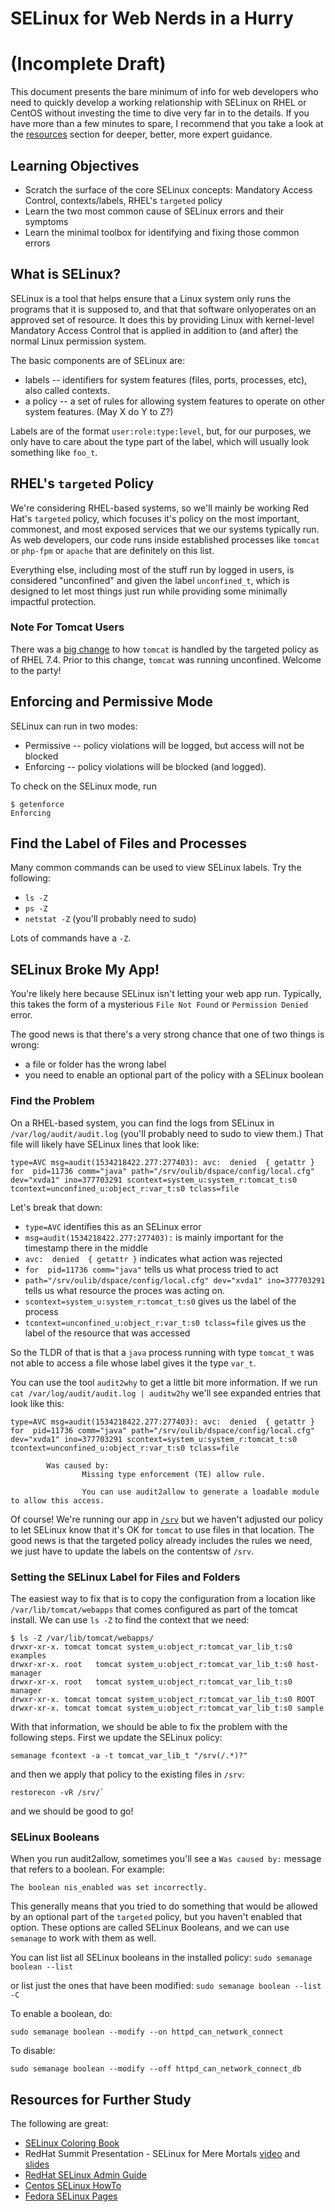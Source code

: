 # SELinux for Web Nerds in a Hurry

# (Incomplete Draft)


This document presents the bare minimum of info for web developers who need to quickly develop a working relationship with SELinux on RHEL or CentOS without investing the time to dive very far in to the details. If you have more than a few minutes to spare, I recommend that you take a look at the [resources](#resources) section for deeper, better, more expert guidance.

## Learning Objectives

* Scratch the surface of the core SELinux concepts:  Mandatory Access Control, contexts/labels, RHEL's `targeted` policy
* Learn the two most common cause of SELinux errors and their symptoms
* Learn the minimal toolbox for identifying and fixing those common errors

## What is SELinux?

SELinux is a tool that helps ensure that a Linux system only runs the programs that it is supposed to, and that that software
onlyoperates on an approved set of resource. It does this by providing Linux with kernel-level Mandatory Access Control that is
applied in addition to (and after) the normal Linux permission system.

The basic components are of SELinux are:

* labels -- identifiers for system features (files, ports, processes, etc), also called contexts.
* a policy -- a set of rules for allowing system features to operate on other system features.  (May X do Y to Z?)

Labels are of the format `user:role:type:level`, but, for our purposes, we only have to care about the type part of
the label, which will usually look  something like `foo_t`.

## RHEL's `targeted` Policy

We're considering RHEL-based systems, so we'll mainly be working Red Hat's `targeted` policy, which focuses it's policy 
on the most important, commonest, and most exposed services that we our systems typically run. As web developers, our code
runs inside established processes like `tomcat` or `php-fpm` or `apache` that are definitely on this list. 

Everything else, including most of the stuff run by logged in users, is considered "unconfined" and given the label
`unconfined_t`, which is designed to let most things just run while providing some minimally impactful protection. 

### Note For Tomcat Users

There was a [big change](https://access.redhat.com/solutions/3219121) to how `tomcat` is handled by the targeted policy as of RHEL 7.4. Prior to this change, `tomcat` was running unconfined. Welcome to the party!


## Enforcing and Permissive Mode

SELinux can run in two modes:

* Permissive -- policy violations will be logged, but access will not be blocked
* Enforcing -- policy violations will be blocked (and logged).

To check on the SELinux mode, run 

```
$ getenforce
Enforcing
```

## Find the Label of Files and Processes 

Many common commands can be used to view SELinux labels. Try the following:

* `ls -Z`
* `ps -Z`
* `netstat -Z` (you'll probably need to sudo)

Lots of commands have a `-Z`. 

## SELinux Broke My App! 

You're likely here because SELinux isn't letting your web app run. Typically, this takes the form of a mysterious 
`File Not Found` or `Permission Denied` error. 

The good news is that there's a very strong chance that one of two things is wrong:

* a file or folder has the wrong label
* you need to enable an optional part of the policy with a SELinux boolean

### Find the Problem

On a RHEL-based system, you can find the logs from SELinux in `/var/log/audit/audit.log` (you'll probably need to sudo to view them.) That file will likely have SELinux lines that look like: 
```
type=AVC msg=audit(1534218422.277:277403): avc:  denied  { getattr } for  pid=11736 comm="java" path="/srv/oulib/dspace/config/local.cfg" dev="xvda1" ino=377703291 scontext=system_u:system_r:tomcat_t:s0 tcontext=unconfined_u:object_r:var_t:s0 tclass=file
```

Let's break that down:

* `type=AVC` identifies this as an SELinux error
* `msg=audit(1534218422.277:277403):` is mainly important for the timestamp there in the middle
* `avc:  denied  { getattr }` indicates what action was rejected 
* `for  pid=11736 comm="java"` tells us what process tried to act
* `path="/srv/oulib/dspace/config/local.cfg" dev="xvda1" ino=377703291` tells us what resource the proces was acting on.
* `scontext=system_u:system_r:tomcat_t:s0` gives us the label of the process  
* `tcontext=unconfined_u:object_r:var_t:s0 tclass=file` gives us the label of the resource that was accessed

So the TLDR of that is that  a `java` process running  with type `tomcat_t` was not able to access a file whose 
label gives it the type `var_t`.

You can use the tool `audit2why` to get a little bit more information. If we run `cat /var/log/audit/audit.log | auditw2hy` 
we'll see expanded entries that look like this:

```
type=AVC msg=audit(1534218422.277:277403): avc:  denied  { getattr } for  pid=11736 comm="java" path="/srv/oulib/dspace/config/local.cfg" dev="xvda1" ino=377703291 scontext=system_u:system_r:tomcat_t:s0 tcontext=unconfined_u:object_r:var_t:s0 tclass=file

        Was caused by:
                Missing type enforcement (TE) allow rule.

                You can use audit2allow to generate a loadable module to allow this access.
```

Of course! We're running our app in [`/srv`](https://www.tldp.org/LDP/Linux-Filesystem-Hierarchy/html/srv.html) but we haven't
adjusted our policy to let SELinux know that  it's OK for `tomcat` to use files in that location. The good news is that the targeted policy already includes the rules we need, we just have to update the labels on the contentsw of `/srv`. 

### Setting the SELinux Label for Files and Folders 

The easiest way to fix that is to copy the configuration from a location like `/var/lib/tomcat/webapps` that comes configured
as part of the tomcat install. We can use `ls -Z` to find the context that we need:

```
$ ls -Z /var/lib/tomcat/webapps/
drwxr-xr-x. tomcat tomcat system_u:object_r:tomcat_var_lib_t:s0 examples
drwxr-xr-x. root   tomcat system_u:object_r:tomcat_var_lib_t:s0 host-manager
drwxr-xr-x. root   tomcat system_u:object_r:tomcat_var_lib_t:s0 manager
drwxr-xr-x. tomcat tomcat system_u:object_r:tomcat_var_lib_t:s0 ROOT
drwxr-xr-x. tomcat tomcat system_u:object_r:tomcat_var_lib_t:s0 sample
```
With that information, we should be able to fix the problem with the following steps. First we update the SELinux policy:
```
semanage fcontext -a -t tomcat_var_lib_t "/srv(/.*)?"
```
and then we apply that policy to the existing files in `/srv`:
```
restorecon -vR /srv/`   
```
and we should be good to go!

### SELinux Booleans

When you run audit2allow, sometimes you'll see a `Was caused by:` message that refers to a boolean. For example:
```
The boolean nis_enabled was set incorrectly.
``` 

This generally means that you tried to do something that would be allowed by an optional part of the `targeted` policy, 
but you haven't enabled that option. These options are called SELinux Booleans, and we can use `semanage` to work with them as well.

You can list list all SELinux booleans in the installed policy:
```sudo semanage boolean --list```

or list just the ones that have been  modified:
```sudo semanage boolean --list -C```

To enable a boolean, do:
```
sudo semanage boolean --modify --on httpd_can_network_connect
```
To disable:
```
sudo semanage boolean --modify --off httpd_can_network_connect_db
```

## Resources for Further Study

The following are great:

* [SELinux Coloring Book](https://github.com/mairin/selinux-coloring-book)
* RedHat Summit  Presentation - SELinux for Mere Mortals [video](https://www.youtube.com/watch?v=_WOKRaM-HI4
 ) and [slides](http://people.redhat.com/tcameron/Summit2018/selinux/SELinux_for_Mere_Mortals_Summit_2018.pdf)
* [RedHat SELinux Admin Guide](https://access.redhat.com/documentation/en-us/red_hat_enterprise_linux/7/html/selinux_users_and_administrators_guide/index)
* [Centos SELinux HowTo](https://wiki.centos.org/HowTos/SELinux)
* [Fedora SELinux Pages](https://fedoraproject.org/wiki/SELinux)
